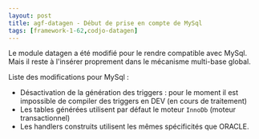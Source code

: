 ```yaml
---
layout: post
title: agf-datagen - Début de prise en compte de MySql
tags: [framework-1-62,codjo-datagen]
---
```

Le module datagen a été modifié pour le rendre compatible avec MySql. Mais il reste à l'insérer proprement dans le mécanisme multi-base global.

Liste des modifications pour MySql : 
* Désactivation de la génération des triggers : pour le moment il est impossible de compiler des triggers en DEV (en cours de traitement)
* Les tables générées utilisent par défaut le moteur ```InnoDb``` (moteur transactionnel)
* Les handlers construits utilisent les mêmes spécificités que ORACLE.


